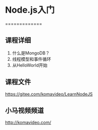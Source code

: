 # Node.js入门
=============

## 课程详细

1. 什么是MongoDB？
2. 线程模型和事件循环
3. 从HelloWorld开始

## 课程文件

https://gitee.com/komavideo/LearnNodeJS

## 小马视频频道

http://komavideo.com/
